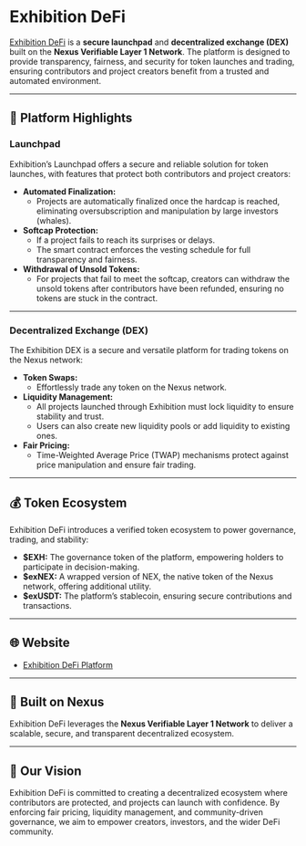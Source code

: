 # Exhibition DeFi

[Exhibition DeFi](https://exhibitiondefi.xyz) is a **secure launchpad** and **decentralized exchange (DEX)** built on the **Nexus Verifiable Layer 1 Network**. The platform is designed to provide transparency, fairness, and security for token launches and trading, ensuring contributors and project creators benefit from a trusted and automated environment.

---

## 🌟 Platform Highlights

### **Launchpad**
Exhibition’s Launchpad offers a secure and reliable solution for token launches, with features that protect both contributors and project creators:
- **Automated Finalization:**
  - Projects are automatically finalized once the hardcap is reached, eliminating oversubscription and manipulation by large investors (whales).
- **Softcap Protection:**
  - If a project fails to reach its surprises or delays.
  - The smart contract enforces the vesting schedule for full transparency and fairness.
- **Withdrawal of Unsold Tokens:**
  - For projects that fail to meet the softcap, creators can withdraw the unsold tokens after contributors have been refunded, ensuring no tokens are stuck in the contract.

---

### **Decentralized Exchange (DEX)**
The Exhibition DEX is a secure and versatile platform for trading tokens on the Nexus network:
- **Token Swaps:**
  - Effortlessly trade any token on the Nexus network.
- **Liquidity Management:**
  - All projects launched through Exhibition must lock liquidity to ensure stability and trust.
  - Users can also create new liquidity pools or add liquidity to existing ones.
- **Fair Pricing:**
  - Time-Weighted Average Price (TWAP) mechanisms protect against price manipulation and ensure fair trading.

---

## 💰 Token Ecosystem

Exhibition DeFi introduces a verified token ecosystem to power governance, trading, and stability:
- **$EXH:** The governance token of the platform, empowering holders to participate in decision-making.
- **$exNEX:** A wrapped version of NEX, the native token of the Nexus network, offering additional utility.
- **$exUSDT:** The platform’s stablecoin, ensuring secure contributions and transactions.

---

## 🌐 Website
- [Exhibition DeFi Platform](https://exhibitiondefi.xyz)

---

## 🔗 Built on Nexus
Exhibition DeFi leverages the **Nexus Verifiable Layer 1 Network** to deliver a scalable, secure, and transparent decentralized ecosystem.

---

## 🎯 Our Vision
Exhibition DeFi is committed to creating a decentralized ecosystem where contributors are protected, and projects can launch with confidence. By enforcing fair pricing, liquidity management, and community-driven governance, we aim to empower creators, investors, and the wider DeFi community.